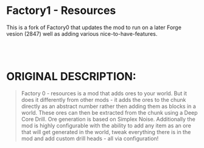 # Factory1 - Resources

This is a fork of Factory0 that updates the mod to run on a later Forge vesion (2847) well as adding various nice-to-have-features.

<br>
<br>

# ORIGINAL DESCRIPTION:

> Factory 0 - resources is a mod that adds ores to your world. But it does it differently from other mods - it adds the ores to the chunk directly as an abstract number rather then adding them as blocks in a world.
> These ores can then be extracted from the chunk using a Deep Core Drill.
> Ore generation is based on Simplex Noise.
> Additionally the mod is highly configurable with the ability to add any item as an ore that will get generated in the world, tweak everything there is in the mod and add custom drill heads - all via configuration!